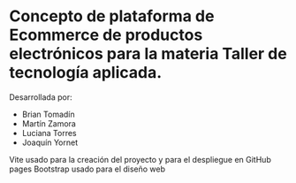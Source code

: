 # Concepto de plataforma de Ecommerce de productos electrónicos para la materia Taller de tecnología aplicada.

Desarrollada por:
- Brian Tomadín
- Martín Zamora
- Luciana Torres
- Joaquín Yornet

Vite usado para la creación del proyecto y para el despliegue en GitHub pages
Bootstrap usado para el diseño web

